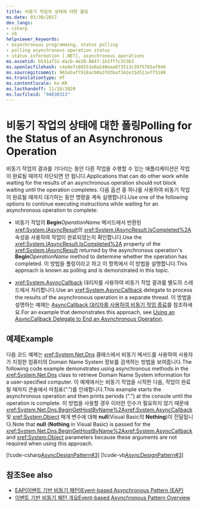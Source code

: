 ```yaml
---
title: 비동기 작업의 상태에 대한 폴링
ms.date: 03/30/2017
dev_langs:
- csharp
- vb
helpviewer_keywords:
- asynchronous programming, status polling
- polling asynchronous operation status
- status information [.NET], asynchronous operations
ms.assetid: b541af31-dacb-4e20-8847-1b1ff7c35363
ms.openlocfilehash: c4e8e7c66551e0a240eaa873513c3975703af946
ms.sourcegitcommit: 965a5af7918acb0a3fd3baf342e15d511ef75188
ms.translationtype: HT
ms.contentlocale: ko-KR
ms.lasthandoff: 11/18/2020
ms.locfileid: "94830313"
---
```

# <a name="polling-for-the-status-of-an-asynchronous-operation"></a><span data-ttu-id="22073-102">비동기 작업의 상태에 대한 폴링</span><span class="sxs-lookup"><span data-stu-id="22073-102">Polling for the Status of an Asynchronous Operation</span></span>
<span data-ttu-id="22073-103">비동기 작업의 결과를 기다리는 동안 다른 작업을 수행할 수 있는 애플리케이션은 작업이 완료될 때까지 차단되면 안 됩니다.</span><span class="sxs-lookup"><span data-stu-id="22073-103">Applications that can do other work while waiting for the results of an asynchronous operation should not block waiting until the operation completes.</span></span> <span data-ttu-id="22073-104">다음 옵션 중 하나를 사용하여 비동기 작업이 완료될 때까지 대기하는 동안 명령을 계속 실행합니다.</span><span class="sxs-lookup"><span data-stu-id="22073-104">Use one of the following options to continue executing instructions while waiting for an asynchronous operation to complete:</span></span>  
  
- <span data-ttu-id="22073-105">비동기 작업의 **Begin**_OperationName_ 메서드에서 반환된 <xref:System.IAsyncResult>의 <xref:System.IAsyncResult.IsCompleted%2A> 속성을 사용하여 작업이 완료되었는지 확인합니다.</span><span class="sxs-lookup"><span data-stu-id="22073-105">Use the <xref:System.IAsyncResult.IsCompleted%2A> property of the <xref:System.IAsyncResult> returned by the asynchronous operation's **Begin**_OperationName_ method to determine whether the operation has completed.</span></span> <span data-ttu-id="22073-106">이 방법을 폴링이라고 하고 이 항목에서 이 방법을 설명합니다.</span><span class="sxs-lookup"><span data-stu-id="22073-106">This approach is known as polling and is demonstrated in this topic.</span></span>  
  
- <span data-ttu-id="22073-107"><xref:System.AsyncCallback> 대리자를 사용하여 비동기 작업 결과를 별도의 스레드에서 처리합니다.</span><span class="sxs-lookup"><span data-stu-id="22073-107">Use an <xref:System.AsyncCallback> delegate to process the results of the asynchronous operation in a separate thread.</span></span> <span data-ttu-id="22073-108">이 방법을 설명하는 예제는 [AsyncCallback 대리자를 사용하여 비동기 작업 종료](using-an-asynccallback-delegate-to-end-an-asynchronous-operation.md)를 참조하세요.</span><span class="sxs-lookup"><span data-stu-id="22073-108">For an example that demonstrates this approach, see [Using an AsyncCallback Delegate to End an Asynchronous Operation](using-an-asynccallback-delegate-to-end-an-asynchronous-operation.md).</span></span>  
  
## <a name="example"></a><span data-ttu-id="22073-109">예제</span><span class="sxs-lookup"><span data-stu-id="22073-109">Example</span></span>  
 <span data-ttu-id="22073-110">다음 코드 예제는 <xref:System.Net.Dns> 클래스에서 비동기 메서드를 사용하여 사용자가 지정한 컴퓨터의 Domain Name System 정보를 검색하는 방법을 보여줍니다.</span><span class="sxs-lookup"><span data-stu-id="22073-110">The following code example demonstrates using asynchronous methods in the <xref:System.Net.Dns> class to retrieve Domain Name System information for a user-specified computer.</span></span> <span data-ttu-id="22073-111">이 예제에서는 비동기 작업을 시작한 다음, 작업이 완료될 때까지 콘솔에서 마침표(“.”)를 인쇄합니다.</span><span class="sxs-lookup"><span data-stu-id="22073-111">This example starts the asynchronous operation and then prints periods (".") at the console until the operation is complete.</span></span> <span data-ttu-id="22073-112">이 방법을 사용할 경우 이러한 인수가 필요하지 않기 때문에 <xref:System.Net.Dns.BeginGetHostByName%2A><xref:System.AsyncCallback> 및 <xref:System.Object> 매개 변수에 대해 **null**(Visual Basic의 **Nothing**)이 전달됩니다.</span><span class="sxs-lookup"><span data-stu-id="22073-112">Note that **null** (**Nothing** in Visual Basic) is passed for the <xref:System.Net.Dns.BeginGetHostByName%2A><xref:System.AsyncCallback> and <xref:System.Object> parameters because these arguments are not required when using this approach.</span></span>  
  
 [!code-csharp[AsyncDesignPattern#3](../../../samples/snippets/csharp/VS_Snippets_CLR/AsyncDesignPattern/CS/Async_Poll.cs#3)]
 [!code-vb[AsyncDesignPattern#3](../../../samples/snippets/visualbasic/VS_Snippets_CLR/AsyncDesignPattern/VB/Async_Poll.vb#3)]  
  
## <a name="see-also"></a><span data-ttu-id="22073-113">참조</span><span class="sxs-lookup"><span data-stu-id="22073-113">See also</span></span>

- [<span data-ttu-id="22073-114">EAP(이벤트 기반 비동기 패턴)</span><span class="sxs-lookup"><span data-stu-id="22073-114">Event-based Asynchronous Pattern (EAP)</span></span>](event-based-asynchronous-pattern-eap.md)
- [<span data-ttu-id="22073-115">이벤트 기반 비동기 패턴 개요</span><span class="sxs-lookup"><span data-stu-id="22073-115">Event-based Asynchronous Pattern Overview</span></span>](event-based-asynchronous-pattern-overview.md)
